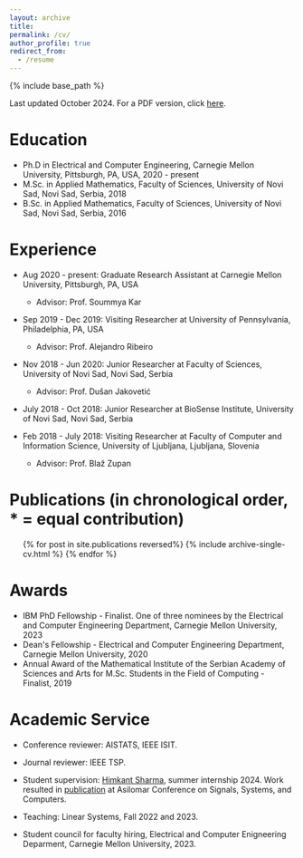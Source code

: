 ```yaml
---
layout: archive
title: 
permalink: /cv/
author_profile: true
redirect_from:
  - /resume
---
```


{% include base_path %}

Last updated October 2024. For a PDF version, click <a href="AleksandarArmacki_CV.pdf" target="_blank">here</a>. 

Education
======
* Ph.D in Electrical and Computer Engineering, Carnegie Mellon University, Pittsburgh, PA, USA, 2020 - present
* M.Sc. in Applied Mathematics, Faculty of Sciences, University of Novi Sad, Novi Sad, Serbia, 2018
* B.Sc. in Applied Mathematics, Faculty of Sciences, University of Novi Sad, Novi Sad, Serbia, 2016

Experience
======
* Aug 2020 - present: Graduate Research Assistant at Carnegie Mellon University, Pittsburgh, PA, USA
  * Advisor: Prof. Soummya Kar

* Sep 2019 - Dec 2019: Visiting Researcher at University of Pennsylvania, Philadelphia, PA, USA
  * Advisor: Prof. Alejandro Ribeiro

* Nov 2018 - Jun 2020: Junior Researcher at Faculty of Sciences, University of Novi Sad, Novi Sad, Serbia
  * Advisor: Prof. Dušan Jakovetić

* July 2018 - Oct 2018: Junior Researcher at BioSense Institute, University of Novi Sad, Novi Sad, Serbia

* Feb 2018 - July 2018: Visiting Researcher at Faculty of Computer and Information Science, University of Ljubljana, Ljubljana, Slovenia
  * Advisor: Prof. Blaž Zupan

Publications (in chronological order, * = equal contribution)
======
  <ul>{% for post in site.publications reversed%}
    {% include archive-single-cv.html %}
  {% endfor %}</ul>
  
Awards
======
* IBM PhD Fellowship - Finalist. One of three nominees by the Electrical and Computer Engineering Department, Carnegie Mellon University, 2023
* Dean's Fellowship -  Electrical and Computer Engineering Department, Carnegie Mellon University, 2020
* Annual Award of the Mathematical Institute of the Serbian Academy of Sciences and Arts for M.Sc. Students in the Field of Computing - Finalist, 2019   
  
Academic Service
======
* Conference reviewer: AISTATS, IEEE ISIT.

* Journal reviewer: IEEE TSP.

* Student supervision: [Himkant Sharma](https://www.linkedin.com/in/himkant-sharma-04a74327a/), summer internship 2024. Work resulted in [publication](https://github.com/aarmacki/aarmacki.github.io/blob/master/publications/Asilomar_2024.pdf) at Asilomar Conference on Signals, Systems, and Computers. 

* Teaching: Linear Systems, Fall 2022 and 2023.

* Student council for faculty hiring, Electrical and Computer Enigneering Deparment, Carnegie Mellon University, 2023. 
  